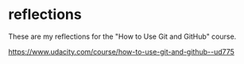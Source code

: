 # reflections

These are my reflections for the "How to Use Git and GitHub" course.

https://www.udacity.com/course/how-to-use-git-and-github--ud775
